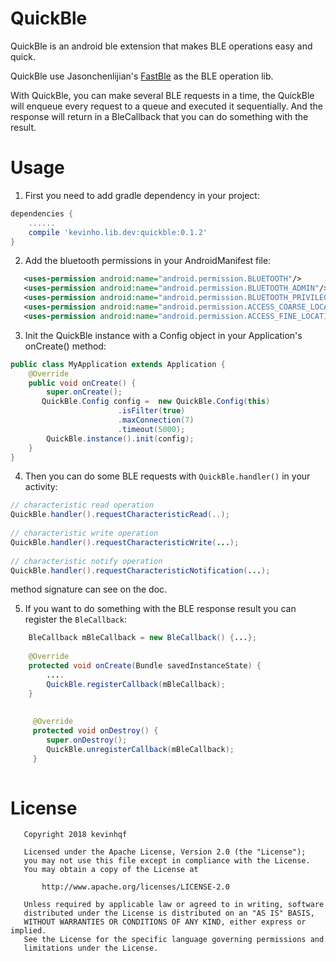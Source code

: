 # QuickBle
QuickBle is an android ble extension that makes BLE operations easy and quick. 

QuickBle use Jasonchenlijian's [FastBle](https://github.com/Jasonchenlijian/FastBle) as the BLE operation lib. 

With QuickBle, you can make several BLE requests in a time, 
the QuickBle will enqueue every request to a queue and executed it sequentially.
And the response will return in a BleCallback that you can do something with 
the result.


# Usage
1. First you need to add gradle dependency in your project:

```groovy
dependencies {
    ......
    compile 'kevinho.lib.dev:quickble:0.1.2'
}
```

2. Add the bluetooth permissions in your AndroidManifest file:
 ```xml
    <uses-permission android:name="android.permission.BLUETOOTH"/>
    <uses-permission android:name="android.permission.BLUETOOTH_ADMIN"/>
    <uses-permission android:name="android.permission.BLUETOOTH_PRIVILEGED"/>
    <uses-permission android:name="android.permission.ACCESS_COARSE_LOCATION"/>
    <uses-permission android:name="android.permission.ACCESS_FINE_LOCATION"/>
```

3. Init the QuickBle instance with a Config object in your Application's onCreate() method:
```java
public class MyApplication extends Application {
    @Override
    public void onCreate() {
        super.onCreate();
       QuickBle.Config config =  new QuickBle.Config(this)
                        .isFilter(true)
                        .maxConnection(7)
                        .timeout(5000);
        QuickBle.instance().init(config);
    }
}
```

4. Then you can do some BLE requests with `QuickBle.handler()` in your activity:
```java
// characteristic read operation 
QuickBle.handler().requestCharacteristicRead(..);
  
// characteristic write operation 
QuickBle.handler().requestCharacteristicWrite(...);
  
// characteristic notify operation 
QuickBle.handler().requestCharacteristicNotification(...);
```
method signature can see on the doc. 

5. If you want to do something with the BLE response result you can register the `BleCallback`:
```java
    BleCallback mBleCallback = new BleCallback() {...};
    
    @Override
    protected void onCreate(Bundle savedInstanceState) {
        ....
        QuickBle.registerCallback(mBleCallback);
    }
    
    
     @Override
     protected void onDestroy() {
        super.onDestroy();
        QuickBle.unregisterCallback(mBleCallback);
     }
    
```

# License
```
   Copyright 2018 kevinhqf

   Licensed under the Apache License, Version 2.0 (the "License");
   you may not use this file except in compliance with the License.
   You may obtain a copy of the License at

	   http://www.apache.org/licenses/LICENSE-2.0

   Unless required by applicable law or agreed to in writing, software
   distributed under the License is distributed on an "AS IS" BASIS,
   WITHOUT WARRANTIES OR CONDITIONS OF ANY KIND, either express or implied.
   See the License for the specific language governing permissions and
   limitations under the License.
```

